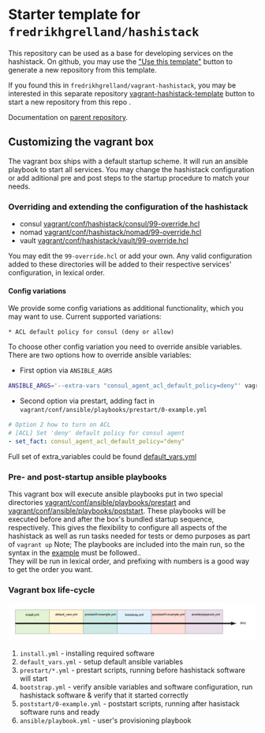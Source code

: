 # Starter template for `fredrikhgrelland/hashistack`

This repository can be used as a base for developing services on the hashistack.
On github, you may use the ["Use this template"](https://github.com/fredrikhgrelland/vagrant-hashistack-template/generate) button to generate a new repository from this template.

If you found this in `fredrikhgrelland/vagrant-hashistack`, you may be interested in this separate repository [vagrant-hashistack-template](https://github.com/fredrikhgrelland/vagrant-hashistack-template/generate) button to start a new repository from this repo
.

Documentation on [parent repository](https://github.com/fredrikhgrelland/vagrant-hashistack#usage).

## Customizing the vagrant box
The vagrant box ships with a default startup scheme. It will run an ansible playbook to start all services.
You may change the hashistack configuration or add aditional pre and post steps to the startup procedure to match your needs.

### Overriding and extending the configuration of the hashistack

- consul [vagrant/conf/hashistack/consul/99-override.hcl](vagrant/conf/hashistack/consul/99-override.hcl)
- nomad [vagrant/conf/hashistack/nomad/99-override.hcl](vagrant/conf/hashistack/nomad/99-override.hcl)
- vault [vagrant/conf/hashistack/vault/99-override.hcl](vagrant/conf/hashistack/vault/99-override.hcl)

You may edit the `99-override.hcl` or add your own.
Any valid configuration added to these directories will be added to their respective services' configuration, in lexical order.

#### Config variations
We provide some config variations as additional functionality, which you may want to use.
Current supported variations:
```text
* ACL default policy for consul (deny or allow)
```
To choose other config variation you need to override ansible variables. There are two options how to override ansible variables:
* First option via `ANSIBLE_AGRS`
```bash
ANSIBLE_ARGS='--extra-vars "consul_agent_acl_default_policy=deny"' vagrant up --provision
```
* Second option via prestart, adding fact in `vagrant/conf/ansible/playbooks/prestart/0-example.yml`
```yaml
# Option 2 how to turn on ACL
# [ACL] Set 'deny' default policy for consul agent
- set_fact: consul_agent_acl_default_policy="deny"
```

Full set of extra_variables could be found [default_vars.yml](../ansible/default_vars.yml)

### Pre- and post-startup ansible playbooks
This vagrant box will execute ansible playbooks put in two special directories [vagrant/conf/ansible/playbooks/prestart](vagrant/conf/ansible/playbooks/prestart) and [vagrant/conf/ansible/playbooks/poststart](vagrant/conf/ansible/playbooks/poststart). These playbooks will be executed before and after the box's bundled startup sequence, respectively. This gives the flexibility to configure all aspects of the hashistack as well as run tasks needed for tests or demo purposes as part of `vagrant up` Note; The playbooks are included into the main run, so the syntax in the [example](vagrant/conf/ansible/playbooks/prestart/0-example.yml) must be followed..  
They will be run in lexical order, and prefixing with numbers is a good way to get the order you want.

### Vagrant box life-cycle
![img](../docs/life-cycle.png)
1. `install.yml` - installing required software
2. `default_vars.yml` - setup default ansible variables
3. `prestart/*.yml` - prestart scripts, running before hashistack software will start
4. `bootstrap.yml` - verify ansible variables and software configuration, run hashistack software & verify that it started correctly
5. `poststart/0-example.yml` - poststart scripts, running after hasistack software runs and ready
6. `ansible/playbook.yml` - user's provisioning playbook
